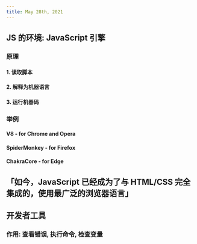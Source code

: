 ```yaml
---
title: May 28th, 2021
---
```


## JS 的环境: JavaScript 引擎
### 原理
#### 1. 读取脚本
#### 2. 解释为机器语言
#### 3. 运行机器码
### 举例
#### V8 - for Chrome and Opera
#### SpiderMonkey - for Firefox
#### ChakraCore - for Edge
## 「如今，JavaScript 已经成为了与 HTML/CSS 完全集成的，使用最广泛的浏览器语言」
## 开发者工具
### 作用: 查看错误, 执行命令, 检查变量
